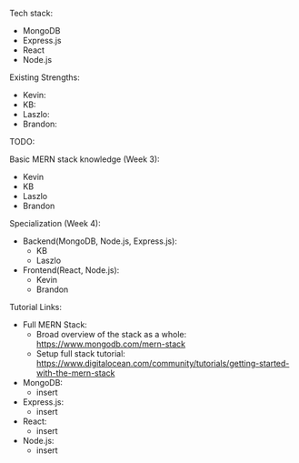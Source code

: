 Tech stack:
  - MongoDB
  - Express.js
  - React
  - Node.js

Existing Strengths:
 - Kevin: 
 - KB:
 - Laszlo:
 - Brandon:

TODO:

Basic MERN stack knowledge (Week 3):
- Kevin
- KB
- Laszlo
- Brandon

Specialization (Week 4):
- Backend(MongoDB, Node.js, Express.js):
    - KB
    - Laszlo
- Frontend(React, Node.js):
    - Kevin
    - Brandon

Tutorial Links:
- Full MERN Stack:
    - Broad overview of the stack as a whole: https://www.mongodb.com/mern-stack
    - Setup full stack tutorial: https://www.digitalocean.com/community/tutorials/getting-started-with-the-mern-stack
- MongoDB:
    - insert
- Express.js:
    - insert
- React:
    - insert
- Node.js:
    - insert
